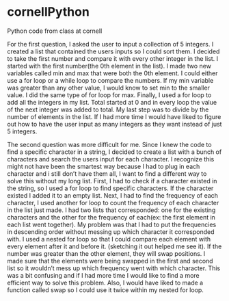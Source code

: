 # cornellPython
Python code from class at cornell

For the first question, I asked the user to input a collection of 5 integers. I created a list that contained the users inputs so I could sort them. I decided to take the first number and compare it with every other integer in the list. I started with the first number(the 0th element in the list). I made two new variables called min and max that were both the 0th element. I could either use a for loop or a while loop to compare the numbers. If my min variable was greater than any other value, I would know to set min to the smaller value. I did the same type of for loop for max. Finally, I used a for loop to add all the integers in my list. Total started at 0 and in every loop the value of the next integer was added to total. My last step was to divide by the number of elements in the list. If I had more time I would have liked to figure out how to have the user input as many integers as they want instead of just 5 integers. 

The second question was more difficult for me. Since I knew the code to find a specific character in a string, I decided to create a list with a bunch of characters and search the users input for each character. I recognize this might not have been the smartest way because I had to plug in each character and i still don’t have them all, I want to find a different way to solve this without my long list. First, I had to check if a character existed in the string, so I used a for loop to find specific characters. If the character existed I added it to an empty list. Next, I had to find the frequency of each character, I used another for loop to count the frequency of each character in the list just made. I had two lists that corresponded: one for the existing characters and the other for the frequency of each(ex: the first element in each list went together). My problem was that I had to put the frequencies in descending order without messing up which character it corresponded with. I used a nested for loop so that I could compare each element with every element after it and before it. (sketching it out helped me see it). If the number was greater than the other element, they will swap positions. I made sure that the elements were being swapped in the first and second list so it wouldn’t mess up which frequency went with which character. This was a bit confusing and if I had more time I would like to find a more efficient way to solve this problem. Also, I would have liked to made a function called swap so I could use it twice within my nested for loop.

